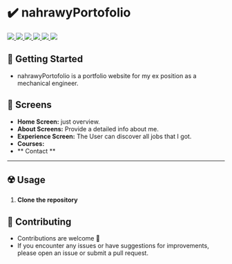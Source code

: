 # ✔️  nahrawyPortofolio 

<div align="start">
     <a href="https://api.visitorbadge.io/api/visitors?path=nahrawyPortofolio &label=People%20who%20visited%20this%20page&countColor=%23263759" target="_blank">
        <img src="https://api.visitorbadge.io/api/visitors?path=nahrawyPortofolio &label=People%20who%20visited%20this%20page&countColor=%23263759" target="_blank" />
    </a>
    <a href="https://www.linkedin.com/in/ahmad-alnahrawyy/" target="_blank">
        <img src="https://img.shields.io/badge/LinkedIn-0077B5?style=for-the-badge&logo=linkedin&logoColor=white" target="_blank" />
    </a>
  <a href="mailto:ahmad_alnahrawy@hotmail.com">
    <img src="https://img.shields.io/badge/Gmail-333333?style=for-the-badge&logo=gmail&logoColor=red" />
  </a>
    <a href="https://www.youtube.com/channel/UCHezStfLt6G4Fr9j4JCAUvA">
    <img src="https://img.shields.io/badge/Youtube-red?style=for-the-badge&logo=youtube&logoColor=white" />
  </a>
     <a href="https://www.upwork.com/freelancers/~01cef88f2acf7dd0d1">
    <img src="https://img.shields.io/badge/Portfolio-0077B5?style=for-the-badge&logoColor=white" />
  </a>
     </a>
     <a href="https://t.me/ahmadAlnahrawy">
    <img src="https://img.shields.io/badge/Telegram-0077B5?style=for-the-badge&logo=telegram&logoColor=white" />
  </a>
</div>

## 🚀 Getting Started

- nahrawyPortofolio  is a portfolio website for my ex position as a mechanical engineer.

## 🤳 Screens

- **Home Screen:** just overview. 
- **About Screens:** Provide a detailed info about me.
- **Experience Screen:** The User can discover all jobs that I got.
- **Courses:**
- ** Contact **

<hr>

## ☢️ Usage

1. **Clone the repository**

## 🚨 Contributing

- Contributions are welcome 💜
- If you encounter any issues or have suggestions for improvements, please open an issue or submit a pull request.
